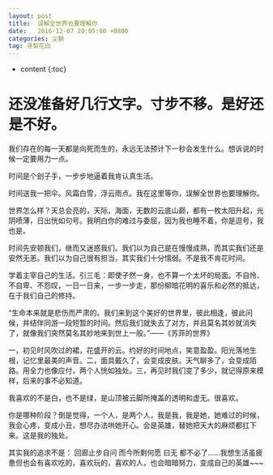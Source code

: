 ```yaml
---
layout: post
title:  误解全世界也要理解你
date:   2016-12-07 20:05:00 +0800
categories: 尘鞅
tag: 寻梨花白
---
```


* content
{:toc}


还没准备好几行文字。寸步不移。是好还是不好。
====================================

我们存在的每一天都是向死而生的，永远无法预计下一秒会发生什么。想诉说的时候一定要用力一点。

时间是个刽子手，一步步地逼着我肯认真生活。

时间送我一把伞。风霜白雪，浮云雨点。我在这里等你，误解全世界也要理解你。

世界怎么样？天总会亮的，天际，海面，无数的云底山巅，都有一枚太阳升起，光阴喷薄，日出恍如句号。我明白你的难过与委屈，因为我也睡不着，你是逗号，我也是。

时间先安顿我们，继而又迷惑我们。我们以为自己是在慢慢成熟，而其实我们还是安然无恙。我们以为自己很有担当，其实我们十分懦弱。不是我不肯花时间。 

学着主宰自己的生活。引三毛：即使孑然一身，也不算一个太坏的局面。不自怜、不自卑、不怨叹，一日一日来，一步一步走，那份柳暗花明的喜乐和必然的抵达，在于我们自己的修持。

“生命本来就是悲伤而严肃的。我们来到这个美好的世界里，彼此相逢，彼此问候，并结伴同游一段短暂的时间。然后我们就失去了对方，并且莫名其妙就消失了，就像我们突然莫名其妙地来到世上一般。”——《苏菲的世界》

一，初见时风吹过的裙，花盛开的云。约好的时间地点，笑意盈盈。阳光落地生根，记忆里最美的声音。二，面具戴久了，会变成皮肤。天气聊多了，会变成陌路。用全力也像应付，两个人恍如独处。三，再见时我们变了多少，就记得原来模样，后来的事不必知道。

我喜欢的不是白，也不是绿，是山顶被云脚所掩盖的透明和虚无。很喜欢。

你是哪种阶段？倒是觉得，一个人，是两个人，我是我，我是她，她难过的时候，我会心疼，变成小丑，想尽办法哄她开心。会是英雄，替她把天大的麻烦都扛下来。这是我的独处。

其实我的追求不是： 回廊止步自问 而今所剩何愿 曰无 都不必了……我想生活虽疲惫但也会有喜欢吃的，喜欢玩的，喜欢的人，也会暗暗努力，变成自己的英雄~~~